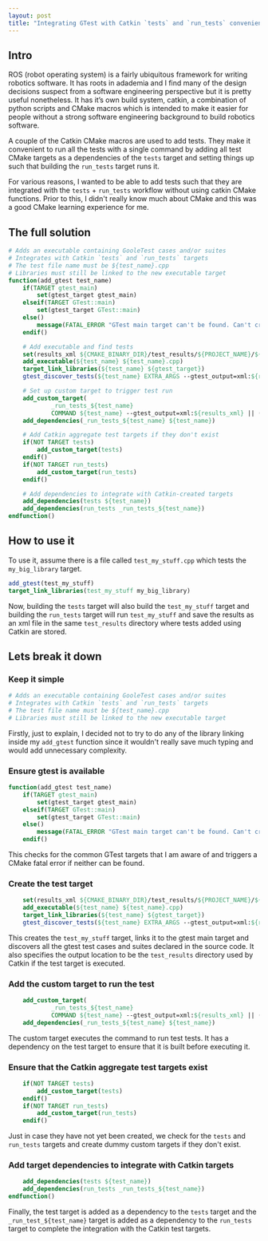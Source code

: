 ```yaml
---
layout: post
title: "Integrating GTest with Catkin `tests` and `run_tests` convenience targets"
---
```


## Intro

ROS (robot operating system) is a fairly ubiquitous framework for writing 
robotics software. It has roots in adademia and I find many of the design 
decisions suspect from a software engineering perspective but it is pretty 
useful nonetheless. It has it’s own build system, catkin, a combination of 
python scripts and CMake macros which is intended to make it easier for people 
without a strong software engineering background to build robotics software.

A couple of the Catkin CMake macros are used to add tests. They make it 
convenient to run all the tests with a single command by adding all test CMake 
targets as a dependencies of the `tests` target and setting things up such that
 building the `run_tests` target runs it.

For various reasons, I wanted to be able to add tests such that they are 
integrated with the `tests` + `run_tests` workflow without using catkin CMake 
functions. Prior to this, I didn't really know much about CMake and this was a 
good CMake learning experience for me.

## The full solution

```cmake
# Adds an executable containing GooleTest cases and/or suites
# Integrates with Catkin `tests` and `run_tests` targets
# The test file name must be ${test_name}.cpp
# Libraries must still be linked to the new executable target
function(add_gtest test_name)
    if(TARGET gtest_main)
        set(gtest_target gtest_main)
    elseif(TARGET GTest::main)
        set(gtest_target GTest::main)
    else()
        message(FATAL_ERROR "GTest main target can't be found. Can't create test target.")
    endif()

    # Add executable and find tests
    set(results_xml ${CMAKE_BINARY_DIR}/test_results/${PROJECT_NAME}/${test_name}.xml)
    add_executable(${test_name} ${test_name}.cpp)
    target_link_libraries(${test_name} ${gtest_target})
    gtest_discover_tests(${test_name} EXTRA_ARGS --gtest_output=xml:${results_xml})

    # Set up custom target to trigger test run
    add_custom_target(
            _run_tests_${test_name}
            COMMAND ${test_name} --gtest_output=xml:${results_xml} || (exit 0))
    add_dependencies(_run_tests_${test_name} ${test_name})

    # Add Catkin aggregate test targets if they don't exist
    if(NOT TARGET tests)
        add_custom_target(tests)
    endif()
    if(NOT TARGET run_tests)
        add_custom_target(run_tests)
    endif()

    # Add dependencies to integrate with Catkin-created targets
    add_dependencies(tests ${test_name})
    add_dependencies(run_tests _run_tests_${test_name})
endfunction()
```

## How to use it

To use it, assume there is a file called `test_my_stuff.cpp` which tests the `my_big_library` target.
```cmake
add_gtest(test_my_stuff)
target_link_libraries(test_my_stuff my_big_library)
```

Now, building the `tests` target will also build the `test_my_stuff` target and 
building the `run_tests` target will run `test_my_stuff` and save the results as
 an xml file in the same `test_results` directory where tests added using Catkin
 are stored.

## Lets break it down

### Keep it simple
```cmake
# Adds an executable containing GooleTest cases and/or suites
# Integrates with Catkin `tests` and `run_tests` targets
# The test file name must be ${test_name}.cpp
# Libraries must still be linked to the new executable target
```
Firstly, just to explain, I decided not to try to do any of the library linking
inside my `add_gtest` function since it wouldn't really save much typing and
would add unnecessary complexity.

### Ensure gtest is available
```cmake
function(add_gtest test_name)
    if(TARGET gtest_main)
        set(gtest_target gtest_main)
    elseif(TARGET GTest::main)
        set(gtest_target GTest::main)
    else()
        message(FATAL_ERROR "GTest main target can't be found. Can't create test target.")
    endif()
```

This checks for the common GTest targets that I am aware of and triggers a CMake
fatal error if neither can be found.

### Create the test target
```cmake
    set(results_xml ${CMAKE_BINARY_DIR}/test_results/${PROJECT_NAME}/${test_name}.xml)
    add_executable(${test_name} ${test_name}.cpp)
    target_link_libraries(${test_name} ${gtest_target})
    gtest_discover_tests(${test_name} EXTRA_ARGS --gtest_output=xml:${results_xml})
```
This creates the `test_my_stuff` target, links it to the gtest main target and
discovers all the gtest test cases and suites declared in the source code.
It also specifies the output location to be the `test_results` directory used
by Catkin if the test target is executed.

### Add the custom target to run the test
```cmake
    add_custom_target(
            _run_tests_${test_name}
            COMMAND ${test_name} --gtest_output=xml:${results_xml} || (exit 0))
    add_dependencies(_run_tests_${test_name} ${test_name})
```
The custom target executes the command to run test tests.
It has a dependency on the test target to ensure that it is built before
executing it.


### Ensure that the Catkin aggregate test targets exist
```cmake
    if(NOT TARGET tests)
        add_custom_target(tests)
    endif()
    if(NOT TARGET run_tests)
        add_custom_target(run_tests)
    endif()
```
Just in case they have not yet been created,  we check for the `tests` and
`run_tests` targets and create dummy custom targets if they don't exist.


### Add target dependencies to integrate with Catkin targets
```cmake
    add_dependencies(tests ${test_name})
    add_dependencies(run_tests _run_tests_${test_name})
endfunction()
```
Finally, the test target is added as a dependency to the `tests` target and the
`_run_test_${test_name}` target is added as a dependency to the `run_tests`
target to complete the integration with the Catkin test targets.

